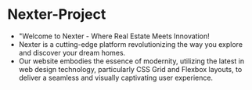 # Nexter-Project
- "Welcome to Nexter - Where Real Estate Meets Innovation!
- Nexter is a cutting-edge platform revolutionizing the way you explore and discover your dream homes. 
- Our website embodies the essence of modernity, utilizing the latest in web design technology,
  particularly CSS Grid and Flexbox layouts, to deliver a seamless and visually captivating user experience.
